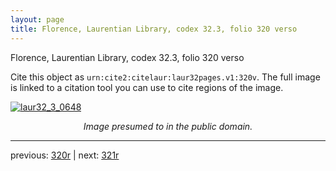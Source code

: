 ```yaml
---
layout: page
title: Florence, Laurentian Library, codex 32.3, folio 320 verso
---
```


Florence, Laurentian Library, codex 32.3, folio 320 verso

Cite this object as `urn:cite2:citelaur:laur32pages.v1:320v`.  The full image is linked to a citation tool you can use to cite regions of the image.

[![laur32_3_0648](http://www.homermultitext.org/iipsrv?IIIF=/project/homer/pyramidal/deepzoom/citelaur/laur32imgs/v1/laur32_3_0648.tif/full/800,/0/default.jpg)](http://www.homermultitext.org/ict2/?urn=urn:cite2:citelaur:laur32imgs.v1:laur32_3_0648) 

<p style="text-align: center; font-style: italic;">Image presumed to in the public domain.</p>

---

previous: [320r](../320r/) | next: [321r](../321r/)